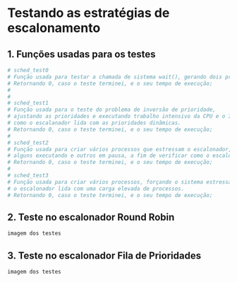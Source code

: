 # Testando as estratégias de escalonamento


## 1. Funções usadas para os testes

```bash
# sched_test0
# Função usada para testar a chamada de sistema wait(), gerando dois processos, um processo pai e um filho.
# Retornando 0, caso o teste terminei, e o seu tempo de execução;
# 
#
# sched_test1
# Função usada para o teste do problema de inversão de prioridade,
# ajustando as prioridades e executando trabalho intensivo da CPU e o IO em processos diferentes, a fim de verificar
# como o escalanador lida com as prioridades dinâmicas.
# Retornando 0, caso o teste terminei, e o seu tempo de execução;
#
# sched_test2
# Função usada para criar vários processos que estressam o escalonador,
# alguns executando e outros em pausa, a fim de verificar como o escalonador lida com uma carga variada de processos.
# Retornando 0, caso o teste terminei, e o seu tempo de execução;
#
# sched_test3
# Função usada para criar vários processos, forçando o sistema estressar o escalonador, a fim de verificar como
# o escalonador lida com uma carga elevada de processos.
# Retornando 0, caso o teste terminei, e o seu tempo de execução;
```

## 2. Teste no escalonador Round Robin

```bash
imagem dos testes
```

## 3. Teste no escalonador Fila de Prioridades

```bash
imagem dos testes
```
